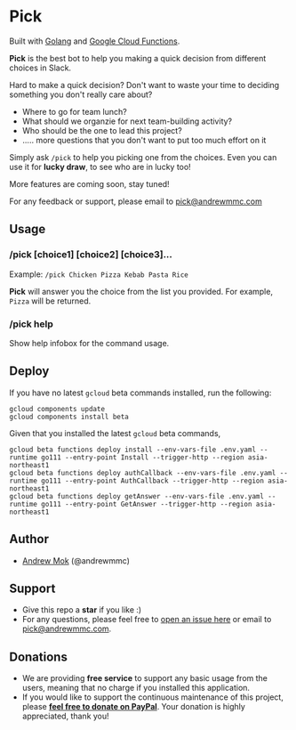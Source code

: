 # Pick
Built with [Golang](https://golang.org) and [Google Cloud Functions](https://cloud.google.com/blog/products/application-development/cloud-functions-go-1-11-is-now-a-supported-language).

**Pick** is the best bot to help you making a quick decision from different choices in Slack.

Hard to make a quick decision? Don't want to waste your time to deciding something you don't really care about?
* Where to go for team lunch?
* What should we organzie for next team-building activity?
* Who should be the one to lead this project?
* ..... more questions that you don't want to put too much effort on it

Simply ask `/pick` to help you picking one from the choices. Even you can use it for **lucky draw**, to see who are in lucky too!

More features are coming soon, stay tuned!

For any feedback or support, please email to [pick@andrewmmc.com](pick@andrewmmc.com)

## Usage
### /pick [choice1] [choice2] [choice3]...
Example: `/pick Chicken Pizza Kebab Pasta Rice`

**Pick** will answer you the choice from the list you provided. For example, `Pizza` will be returned.

### /pick help
Show help infobox for the command usage.

## Deploy
If you have no latest `gcloud` beta commands installed, run the following:
```
gcloud components update
gcloud components install beta
```

Given that you installed the latest `gcloud` beta commands,
```
gcloud beta functions deploy install --env-vars-file .env.yaml --runtime go111 --entry-point Install --trigger-http --region asia-northeast1
gcloud beta functions deploy authCallback --env-vars-file .env.yaml --runtime go111 --entry-point AuthCallback --trigger-http --region asia-northeast1
gcloud beta functions deploy getAnswer --env-vars-file .env.yaml --runtime go111 --entry-point GetAnswer --trigger-http --region asia-northeast1
```

## Author
* [Andrew Mok](https://andrewmmc.com) (@andrewmmc)

## Support
* Give this repo a **star** if you like :)
* For any questions, please feel free to [open an issue here](../../issues) or email to [pick@andrewmmc.com](pick@andrewmmc.com).

## Donations
* We are providing **free service** to support any basic usage from the users, meaning that no charge if you installed this application. 
* If you would like to support the continuous maintenance of this project, please [**feel free to donate on PayPal**](https://www.paypal.me/andrewmmc). Your donation is highly appreciated, thank you!